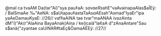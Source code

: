 @maI ca tvaAM Da{tar"Aí)"sya pau‡aA:
s$avaeR s$ahE"vaAvainapaAlas$aÎEÿ: /
BaISmaAe ‰"AeNA: s$aUtapau‡astaTaAs$aAE
s$ah"Asmad"IyaEr"ipa yaAeDamauKyaE: //26//
vaf‡aAiNA tae tvar"maANAA ivazAinta
dM"í)"Ak(r"AlaAina BayaAnak(Aina /
ke(icaiã"la¢aA d"zAnaAntare"Sau
s$anä{"zyantae caUiNAR#taEç&ÔamaAËEÿ: //27//
